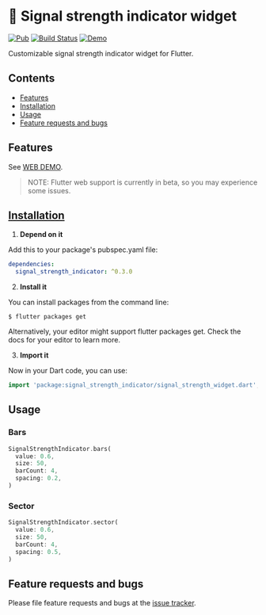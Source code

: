 # :signal_strength: Signal strength indicator widget

[![Pub](https://img.shields.io/pub/v/signal_strength_indicator.svg?style=flat-square)](https://pub.dartlang.org/packages/signal_strength_indicator)
[![Build Status](https://travis-ci.com/janstol/signal_strength_indicator.svg?branch=master)](https://travis-ci.com/janstol/signal_strength_indicator)
[![Demo](https://img.shields.io/badge/demo-WEB-blue)](https://janstol.github.io/signal_strength_indicator/)

Customizable signal strength indicator widget for Flutter.

## Contents
* [Features](#features)
* [Installation](#installation)
* [Usage](#usage)
* [Feature requests and bugs](#feature-requests-and-bugs)

## Features
See [WEB DEMO](https://janstol.github.io/signal_strength_indicator/).
> NOTE: Flutter web support is currently in beta, so you may experience some issues.

## [Installation](https://pub.dev/packages/signal_strength_indicator#-installing-tab-)
1. **Depend on it**

Add this to your package's pubspec.yaml file:
```yaml
dependencies:
  signal_strength_indicator: ^0.3.0
```
2. **Install it**

You can install packages from the command line:
```
$ flutter packages get
```
Alternatively, your editor might support flutter packages get. Check the docs for your editor to learn more.

3. **Import it**

Now in your Dart code, you can use:
```dart
import 'package:signal_strength_indicator/signal_strength_widget.dart';
```

## Usage

### Bars 
```dart
SignalStrengthIndicator.bars(
  value: 0.6,
  size: 50,
  barCount: 4,
  spacing: 0.2,
)
``` 

### Sector 

```dart
SignalStrengthIndicator.sector(
  value: 0.6,
  size: 50,
  barCount: 4,
  spacing: 0.5,
)
``` 

## Feature requests and bugs

Please file feature requests and bugs at the [issue tracker][tracker].

[tracker]: https://github.com/janstol/signal_strength_indicator/issues